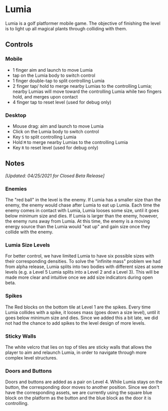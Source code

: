 # Lumia

Lumia is a golf platformer mobile game. The objective of finishing the level is to light up all magical plants through colliding with them.

## Controls
### Mobile
- 1 finger aim and launch to move Lumia
- tap on the Lumia body to switch control
- 1 finger double-tap to split controlling Lumia
- 2 finger tap/ hold to merge nearby Lumias to the controlling Lumia; nearby Lumias will move toward the controlling Lumia while two fingers hold, and merges upon contact
- 4 finger tap to reset level (used for debug only)
### Desktop
- Mouse drag: aim and launch to move Lumia
- Click on the Lumia body to switch control
- Key `S` to split controlling Lumia
- Hold `M` to merge nearby Lumias to the controlling Lumia
- Key `R` to reset level (used for debug only)

## Notes
*[Updated: 04/25/2021 for Closed Beta Release]*
### Enemies
The "red ball" in the level is the enemy. If Lumia has a smaller size than the enemy, the enemy would chase after Lumia to eat up Lumia. Each time the enemy comes in contact with Lumia, Lumia looses some size, until it goes below minimum size and dies. If Lumia is larger than the enemy, however, the enemy runs away from Lumia. At this time, the enemy is a moving energy source than the Lumia would "eat up" and gain size once they collide with the enemy.

### Lumia Size Levels
For better control, we have limited Lumia to have six possible sizes with their corresponding densities. To solve the "infinite mass" problem we had from alpha release, Lumia splits into two bodies with different sizes at some levels (e.g. a Level 5 Lumia splits into a Level 2 and a Level 3). This will be made more clear and intuitive once we add size indicators during open beta.

### Spikes
The Red blocks on the bottom tile at Level 1 are the spikes. Every time Lumia collides with a spike, it looses mass (goes down a size level), until it goes below minimum size and dies. Since we added this a bit late, we did not had the chance to add spikes to the level design of more levels.

### Sticky Walls
The white velcro that lies on top of tiles are sticky walls that allows the player to aim and relaunch Lumia, in order to navigate through more complex level structures.

### Doors and Buttons
Doors and buttons are added as a pair on Level 4. While Lumia stays on the button, the corresponding door moves to another position. Since we don't have the corresponding assets, we are currently using the square blue block on the platform as the button and the blue block as the door it is controlling. 
